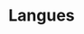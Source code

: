 ---
type: skills
title: Langues
skills:
- name: Français
  score: 4
  details: Natif
- name: Anglais
  score: 3
- name: Espagnol
  score: 1
---